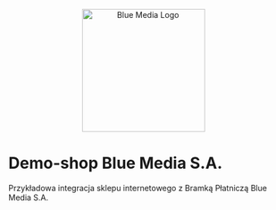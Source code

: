 <p align="center">
  <a href="https://bluemedia.pl/" target="blank" style="margin-right: 20px;"><img src="https://bluemedia.pl/storage/loga/logo-blue-media.svg" width="220" alt="Blue Media Logo" /></a>
</p>

# Demo-shop Blue Media S.A.
Przykładowa integracja sklepu internetowego z Bramką Płatniczą Blue Media S.A.
